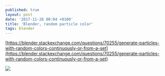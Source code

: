 ```yaml
---
published: true
layout: post
date: '2017-11-28 00:04 +0100'
title: 'Blender, random particle color'
tags: blender
---
```

[https://blender.stackexchange.com/questions/70255/generate-particles-with-random-colors-continuously-or-from-a-set](https://blender.stackexchange.com/questions/70255/generate-particles-with-random-colors-continuously-or-from-a-set)

![](https://i.stack.imgur.com/WrCC9.gif)
